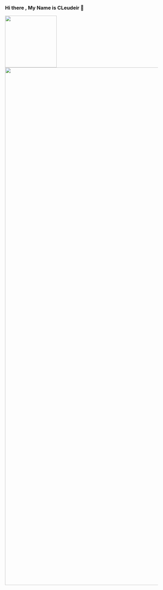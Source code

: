 ### Hi there , My Name is CLeudeir 👋

<div align="center">
<img height="170em" align="left" src="https://github-readme-stats.vercel.app/api?username=Cleudeir&show_icons=true&count_private=true" />
<img height="1700em" align="rigth" src="https://github-readme-stats.vercel.app/api/top-langs?username=Cleudeir&show_icons=true&count_private=true" />
</div>

  ##
